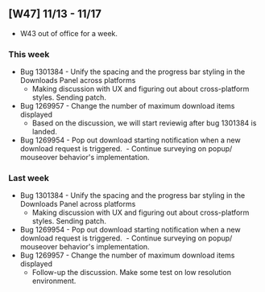 ## [W47] 11/13 - 11/17 ##

* W43 out of office for a week.

### This week ###
- Bug 1301384 - Unify the spacing and the progress bar styling in the Downloads Panel across platforms
  - Making discussion with UX and figuring out about cross-platform styles. Sending patch.
- Bug 1269957 - Change the number of maximum download items displayed
  - Based on the discussion, we will start reviewig after bug 1301384 is landed.
- Bug 1269954 - Pop out download starting notification when a new download request is triggered.
  - Continue surveying on popup/ mouseover behavior's implementation.

### Last week ###
- Bug 1301384 - Unify the spacing and the progress bar styling in the Downloads Panel across platforms
  - Making discussion with UX and figuring out about cross-platform styles. Sending patch.
- Bug 1269954 - Pop out download starting notification when a new download request is triggered.
  - Continue surveying on popup/ mouseover behavior's implementation.
- Bug 1269957 - Change the number of maximum download items displayed
  - Follow-up the discussion. Make some test on low resolution environment.
